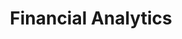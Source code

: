 ---
layout: sub-service
order: 2
title: "Financial Analytics"
parent: "Corporate Finance and Revenue Management"
description: "We construct financial analytics that offer deeper insights into your business, enhancing profitability, cash flow, value, and decision-making. SLKone leverages state-of-the-art open-source libraries and leading business tools to link operations and finance, peering into the future while deploying robust processes to track the present more swiftly, thoroughly, and precisely."
approach: "We integrate financial expertise with operational insights to deliver strategies that drive profitability and efficiency. Our data-driven approach identifies key financial metrics and develops tailored solutions to enhance your financial performance."
intro: "Enhancing profitability and optimizing efficiency through a blend of financial expertise and operational insights, we focus on data-driven strategies to elevate overall financial performance."
focus_areas:
  - title: "Predictive Financial Modeling"
    content: "We develop sophisticated financial models to forecast future performance and plan for various scenarios."
  - title: "Business Intelligence Dashboard Development"
    content: "We craft tailored dashboards that provide real-time insights into key financial metrics."
  - title: "Advanced Cost Allocation Models"
    content: "We design and implement intricate cost allocation models to sharpen profitability analysis."
  - title: "Pricing Analytics"
    content: "We exploit data analytics to fine-tune pricing strategies and amplify margins."
  - title: "M&A Financial Analysis"
    content: "We provide extensive financial analysis to underpin merger and acquisition decisions."
why_choose:
  - "Comprehensive Spend Analysis"
  - "Strategic Budgeting Alignment"
  - "Operational Efficiency Enhancement"
  - "Shared Services Efficiency"
  - "Procurement and Vendor Optimization"
cta: "Contact us to learn how our Corporate Finance services can enhance your financial operations and drive sustainable business growth."
icon: "fa-chart-mixed-up-circle-dollar"
color: "tangerine"
---